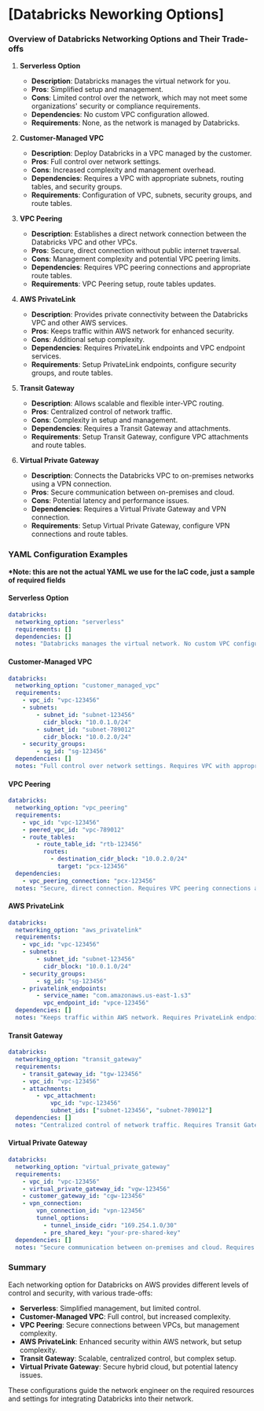 # [Databricks Neworking Options]

### Overview of Databricks Networking Options and Their Trade-offs

1. **Serverless Option**

   - **Description**: Databricks manages the virtual network for you.
   - **Pros**: Simplified setup and management.
   - **Cons**: Limited control over the network, which may not meet some organizations' security or compliance requirements.
   - **Dependencies**: No custom VPC configuration allowed.
   - **Requirements**: None, as the network is managed by Databricks.

2. **Customer-Managed VPC**

   - **Description**: Deploy Databricks in a VPC managed by the customer.
   - **Pros**: Full control over network settings.
   - **Cons**: Increased complexity and management overhead.
   - **Dependencies**: Requires a VPC with appropriate subnets, routing tables, and security groups.
   - **Requirements**: Configuration of VPC, subnets, security groups, and route tables.

3. **VPC Peering**

   - **Description**: Establishes a direct network connection between the Databricks VPC and other VPCs.
   - **Pros**: Secure, direct connection without public internet traversal.
   - **Cons**: Management complexity and potential VPC peering limits.
   - **Dependencies**: Requires VPC peering connections and appropriate route tables.
   - **Requirements**: VPC Peering setup, route tables updates.

4. **AWS PrivateLink**

   - **Description**: Provides private connectivity between the Databricks VPC and other AWS services.
   - **Pros**: Keeps traffic within AWS network for enhanced security.
   - **Cons**: Additional setup complexity.
   - **Dependencies**: Requires PrivateLink endpoints and VPC endpoint services.
   - **Requirements**: Setup PrivateLink endpoints, configure security groups, and route tables.

5. **Transit Gateway**

   - **Description**: Allows scalable and flexible inter-VPC routing.
   - **Pros**: Centralized control of network traffic.
   - **Cons**: Complexity in setup and management.
   - **Dependencies**: Requires a Transit Gateway and attachments.
   - **Requirements**: Setup Transit Gateway, configure VPC attachments and route tables.

6. **Virtual Private Gateway**
   - **Description**: Connects the Databricks VPC to on-premises networks using a VPN connection.
   - **Pros**: Secure communication between on-premises and cloud.
   - **Cons**: Potential latency and performance issues.
   - **Dependencies**: Requires a Virtual Private Gateway and VPN connection.
   - **Requirements**: Setup Virtual Private Gateway, configure VPN connections and route tables.

### YAML Configuration Examples

**\*Note: this are not the actual YAML we use for the IaC code, just a sample of required fields**

#### Serverless Option

```yaml
databricks:
  networking_option: "serverless"
  requirements: []
  dependencies: []
  notes: "Databricks manages the virtual network. No custom VPC configuration allowed."
```

#### Customer-Managed VPC

```yaml
databricks:
  networking_option: "customer_managed_vpc"
  requirements:
    - vpc_id: "vpc-123456"
    - subnets:
        - subnet_id: "subnet-123456"
          cidr_block: "10.0.1.0/24"
        - subnet_id: "subnet-789012"
          cidr_block: "10.0.2.0/24"
    - security_groups:
        - sg_id: "sg-123456"
  dependencies: []
  notes: "Full control over network settings. Requires VPC with appropriate subnets and security groups."
```

#### VPC Peering

```yaml
databricks:
  networking_option: "vpc_peering"
  requirements:
    - vpc_id: "vpc-123456"
    - peered_vpc_id: "vpc-789012"
    - route_tables:
        - route_table_id: "rtb-123456"
          routes:
            - destination_cidr_block: "10.0.2.0/24"
              target: "pcx-123456"
  dependencies:
    - vpc_peering_connection: "pcx-123456"
  notes: "Secure, direct connection. Requires VPC peering connections and appropriate route tables."
```

#### AWS PrivateLink

```yaml
databricks:
  networking_option: "aws_privatelink"
  requirements:
    - vpc_id: "vpc-123456"
    - subnets:
        - subnet_id: "subnet-123456"
          cidr_block: "10.0.1.0/24"
    - security_groups:
        - sg_id: "sg-123456"
    - privatelink_endpoints:
        - service_name: "com.amazonaws.us-east-1.s3"
          vpc_endpoint_id: "vpce-123456"
  dependencies: []
  notes: "Keeps traffic within AWS network. Requires PrivateLink endpoints and VPC endpoint services."
```

#### Transit Gateway

```yaml
databricks:
  networking_option: "transit_gateway"
  requirements:
    - transit_gateway_id: "tgw-123456"
    - vpc_id: "vpc-123456"
    - attachments:
        - vpc_attachment:
            vpc_id: "vpc-123456"
            subnet_ids: ["subnet-123456", "subnet-789012"]
  dependencies: []
  notes: "Centralized control of network traffic. Requires Transit Gateway and attachments."
```

#### Virtual Private Gateway

```yaml
databricks:
  networking_option: "virtual_private_gateway"
  requirements:
    - vpc_id: "vpc-123456"
    - virtual_private_gateway_id: "vgw-123456"
    - customer_gateway_id: "cgw-123456"
    - vpn_connection:
        vpn_connection_id: "vpn-123456"
        tunnel_options:
          - tunnel_inside_cidr: "169.254.1.0/30"
          - pre_shared_key: "your-pre-shared-key"
  dependencies: []
  notes: "Secure communication between on-premises and cloud. Requires Virtual Private Gateway and VPN connection."
```

### Summary

Each networking option for Databricks on AWS provides different levels of control and security, with various trade-offs:

- **Serverless**: Simplified management, but limited control.
- **Customer-Managed VPC**: Full control, but increased complexity.
- **VPC Peering**: Secure connections between VPCs, but management complexity.
- **AWS PrivateLink**: Enhanced security within AWS network, but setup complexity.
- **Transit Gateway**: Scalable, centralized control, but complex setup.
- **Virtual Private Gateway**: Secure hybrid cloud, but potential latency issues.

These configurations guide the network engineer on the required resources and settings for integrating Databricks into their network.
